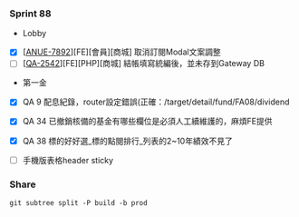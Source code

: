 ### Sprint 88
* Lobby
* [x]  \[[ANUE-7892](https://cnyesrd.atlassian.net/browse/ANUE-7892)\]\[FE\]\[會員\]\[商城\] 取消訂閱Modal文案調整 
* [ ] \[[QA-2542](https://cnyesrd.atlassian.net/browse/QA-2542)\]\[FE\]\[PHP\]\[商城\] 結帳填寫統編後，並未存到Gateway DB

* 第一金
* [x] QA 9 配息紀錄，router設定錯誤(正確：/target/detail/fund/FA08/dividend
* [x] QA 34 已撤銷核備的基金有哪些欄位是必須人工續維護的，麻煩FE提供
* [x] QA 38 標的好好選_標的點閱排行_列表的2~10年績效不見了
* [ ] 手機版表格header sticky


### Share
`git subtree split -P build -b prod`